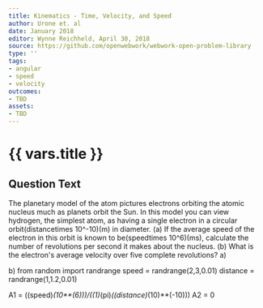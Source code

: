 ```yaml
---
title: Kinematics - Time, Velocity, and Speed
author: Urone et. al
date: January 2018
editor: Wynne Reichheld, April 30, 2018
source: https://github.com/openwebwork/webwork-open-problem-library
type: ''
tags:
- angular
- speed
- velocity
outcomes:
- TBD
assets:
- TBD
---
```

# {{ vars.title }}

## Question Text

The planetary model of the atom pictures electrons orbiting the atomic nucleus much as planets orbit the Sun. In this model you can view hydrogen, the simplest atom, as having a single electron in a circular orbit(distancetimes 10^-10)(m) in diameter. (a) If the average speed of the electron in this orbit is known to be(speedtimes 10^6)(ms), calculate the number of revolutions per second it makes about the nucleus. (b) What is the electron's average velocity over five complete revolutions?
a)
 
b) 
from random import randrange
speed = randrange(2,3,0.01)
distance = randrange(1,1.2,0.01)

A1 = ((speed)*(10**(6)))/((1)*(pi)*((distance)*(10)**(-10)))
A2 = 0